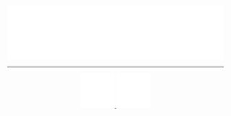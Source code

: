 <p align="center">
<a alt="mibmo" href="https://mib.dev">
<img src="banner.svg">
</a>
</p>
<hr>

<div align="center">
<a href="https://github.com/mibmo">
	<img width="80em" alt="GitHub" src="https://raw.githubusercontent.com/mibmo/mibmo/main/logos/github.png">
</a>
<a href="https://matrix.to/#/@mib:kanp.ai">
	<img width="80em" alt="Matrix" src="https://raw.githubusercontent.com/mibmo/mibmo/main/logos/matrix.svg">
</a>
</div>
